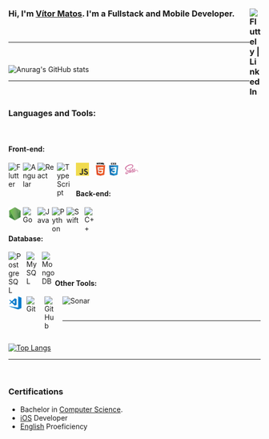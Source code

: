 ### Hi, I'm [Vítor Matos][linkedin]. I'm a Fullstack and Mobile Developer. [<img align="right" alt="Fluttely | LinkedIn" width="22px" src="https://image.flaticon.com/icons/png/512/174/174857.png" />][linkedin]

<br>

---
<br>

![Anurag's GitHub stats](https://github-readme-stats.vercel.app/api?username=vitormmatos&show_icons=true&theme=radical)


---
<br>

### Languages and Tools:
<br>

#### Front-end:
<img align="left" alt="Flutter" width="26px" src="https://cdn.iconscout.com/icon/free/png-128/flutter-3521432-2944876.png" style="margin-right: 3px"/>
<img align="left" alt="Angular" width="26px" src="https://upload.wikimedia.org/wikipedia/commons/c/cf/Angular_full_color_logo.svg" style="margin-right: 3px"/>
<img align="left" alt="React" width="36px" src="https://upload.wikimedia.org/wikipedia/commons/a/a7/React-icon.svg" style="margin-right: 3px"/>
<img align="left" alt="TypeScript" width="26px" src="https://upload.wikimedia.org/wikipedia/commons/4/4c/Typescript_logo_2020.svg" style="margin-right: 12px"/>
<img align="left" alt="JavaScript" width="26px" src="https://raw.githubusercontent.com/github/explore/80688e429a7d4ef2fca1e82350fe8e3517d3494d/topics/javascript/javascript.png" style="margin-right: 10px"/>
<img align="left" alt="HTML5" width="26px" src="https://raw.githubusercontent.com/github/explore/80688e429a7d4ef2fca1e82350fe8e3517d3494d/topics/html/html.png" />
<img align="left" alt="CSS3" width="26px" src="https://raw.githubusercontent.com/github/explore/80688e429a7d4ef2fca1e82350fe8e3517d3494d/topics/css/css.png" style="margin-right: 10px"/>
<img align="left" alt="Sass" width="26px" src="https://raw.githubusercontent.com/github/explore/80688e429a7d4ef2fca1e82350fe8e3517d3494d/topics/sass/sass.png" />
<br><br>

#### Back-end:
<img align="left" alt="Node" width="26px" src="https://raw.githubusercontent.com/github/explore/80688e429a7d4ef2fca1e82350fe8e3517d3494d/topics/nodejs/nodejs.png" style="margin-right: 3px"/>
<img align="left" alt="Go" width="26px" src="https://img.icons8.com/color/452/golang.png" style="margin-right: 3px" />
<img align="left" alt="Java" width="26px" src="https://cdn.iconscout.com/icon/free/png-256/java-43-569305.png" style="margin-right: 3px"/>
<img align="left" alt="Python" width="26px" src="https://logos-download.com/wp-content/uploads/2016/10/Python_logo_icon.png" style="margin-right: 3px"/>
<img align="left" alt="Swift" width="26px" src="https://www.logolynx.com/images/logolynx/49/49b60c7a6481b8465203aa60fb5f8434.png" style="margin-right: 10px"/>
<img align="left" alt="C++" width="26px" src="https://upload.wikimedia.org/wikipedia/commons/1/18/ISO_C%2B%2B_Logo.svg" />
<br><br>

#### Database:
<img align="left" alt="PostgreSQL" width="26px" src="https://upload.wikimedia.org/wikipedia/commons/thumb/2/29/Postgresql_elephant.svg/1200px-Postgresql_elephant.svg.png" style="margin-right: 10px"/>
<img align="left" alt="MySQL" width="26px" src="https://image.flaticon.com/icons/png/512/528/528260.png" style="margin-right: 5px"/>
<img align="left" alt="MongoDB" width="26px" src="https://cdn.worldvectorlogo.com/logos/mongodb-icon-1.svg" />
<br><br>

#### Other Tools:
<img align="left" alt="Visual Studio Code" width="26px" src="https://raw.githubusercontent.com/github/explore/80688e429a7d4ef2fca1e82350fe8e3517d3494d/topics/visual-studio-code/visual-studio-code.png" style="margin-right: 10px"/>
<img align="left" alt="Git" width="26px" src="https://upload.wikimedia.org/wikipedia/commons/thumb/3/3f/Git_icon.svg/1024px-Git_icon.svg.png" style="margin-right: 10px"/>
<img align="left" alt="GitHub" width="26px" src="https://cdn.iconscout.com/icon/free/png-128/github-3089487-2567439.png" style="margin-right: 10px"/>
<img align="left" alt="Sonar" width="75px" src="https://www.sonarsource.com/why-us/about/index/logo-sonarsource.png"/>
<br><br>

---
<br>

[![Top Langs](https://github-readme-stats.vercel.app/api/top-langs/?username=vitormmatos&langs_count=8)](https://github.com/kevinkobori/github-readme-stats)

---
<br>

### Certifications

- Bachelor in [Computer Science][bachelor].
- [iOS][iOS] Developer
- [English][english-proeficiency] Proeficiency

[linkedin]: https://www.linkedin.com/in/vitor-matos-7979b41b2/
[bachelor]: https://ln2.sync.com/dl/5d1d5ca50/wswqysi6-u4nap6j9-2v56x53f-ynzyg78v/view/default/4918917910011
[iOS]: https://ln2.sync.com/dl/7ff2ac930/qyv3t73d-4m4q6zh7-ifb5s5kw-a87cwrpw/view/image/4918914280011
[english-proeficiency]: https://www.efset.org/cert/GUk9nn
